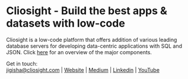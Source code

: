 <p align="center">    
<h1 align="left">Cliosight - Build the best apps & datasets with low-code</h1>
</p>

     
Cliosight is a low-code platform that offers addition of various leading database servers for developing data-centric applications with SQL and JSON. Click [here](https://github.com/cliosight/Docs/blob/main/Introduction.md) for an overview of the major components.   
      
Get in touch:      
jigisha@cliosight.com | [Website](https://cliosight.com) | [Medium](https://medium.com/@cliosight) | [Linkedin](https://www.linkedin.com/in/jigisha-aryya/) | [YouTube](https://www.youtube.com/channel/UC1STG2eLks_NJcwbdkjDDIQ)


